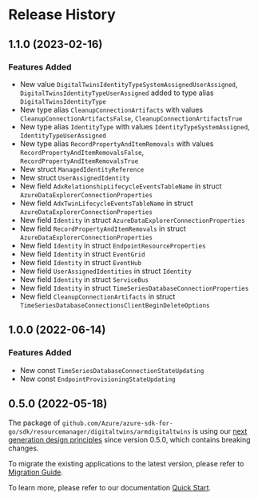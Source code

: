 # Release History

## 1.1.0 (2023-02-16)
### Features Added

- New value `DigitalTwinsIdentityTypeSystemAssignedUserAssigned`, `DigitalTwinsIdentityTypeUserAssigned` added to type alias `DigitalTwinsIdentityType`
- New type alias `CleanupConnectionArtifacts` with values `CleanupConnectionArtifactsFalse`, `CleanupConnectionArtifactsTrue`
- New type alias `IdentityType` with values `IdentityTypeSystemAssigned`, `IdentityTypeUserAssigned`
- New type alias `RecordPropertyAndItemRemovals` with values `RecordPropertyAndItemRemovalsFalse`, `RecordPropertyAndItemRemovalsTrue`
- New struct `ManagedIdentityReference`
- New struct `UserAssignedIdentity`
- New field `AdxRelationshipLifecycleEventsTableName` in struct `AzureDataExplorerConnectionProperties`
- New field `AdxTwinLifecycleEventsTableName` in struct `AzureDataExplorerConnectionProperties`
- New field `Identity` in struct `AzureDataExplorerConnectionProperties`
- New field `RecordPropertyAndItemRemovals` in struct `AzureDataExplorerConnectionProperties`
- New field `Identity` in struct `EndpointResourceProperties`
- New field `Identity` in struct `EventGrid`
- New field `Identity` in struct `EventHub`
- New field `UserAssignedIdentities` in struct `Identity`
- New field `Identity` in struct `ServiceBus`
- New field `Identity` in struct `TimeSeriesDatabaseConnectionProperties`
- New field `CleanupConnectionArtifacts` in struct `TimeSeriesDatabaseConnectionsClientBeginDeleteOptions`


## 1.0.0 (2022-06-14)
### Features Added

- New const `TimeSeriesDatabaseConnectionStateUpdating`
- New const `EndpointProvisioningStateUpdating`


## 0.5.0 (2022-05-18)

The package of `github.com/Azure/azure-sdk-for-go/sdk/resourcemanager/digitaltwins/armdigitaltwins` is using our [next generation design principles](https://azure.github.io/azure-sdk/general_introduction.html) since version 0.5.0, which contains breaking changes.

To migrate the existing applications to the latest version, please refer to [Migration Guide](https://aka.ms/azsdk/go/mgmt/migration).

To learn more, please refer to our documentation [Quick Start](https://aka.ms/azsdk/go/mgmt).